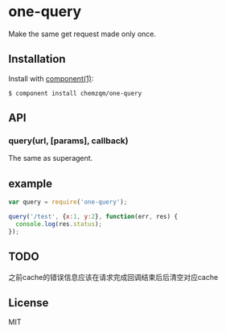 # one-query

  Make the same get request made only once.

## Installation

  Install with [component(1)](http://component.io):

    $ component install chemzqm/one-query

## API

### query(url, [params], callback)

The same as superagent.

## example

``` js
var query = require('one-query');

query('/test', {x:1, y:2}, function(err, res) {
  console.log(res.status);
});
```
## TODO

之前cache的错误信息应该在请求完成回调结束后后清空对应cache

## License

  MIT
